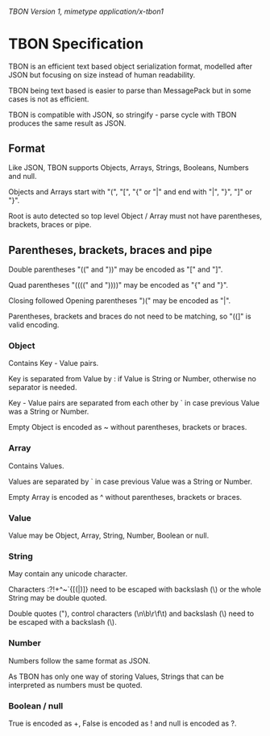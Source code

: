 ###### TBON Version 1, mimetype application/x-tbon1
# TBON Specification
TBON is an efficient text based object serialization format, modelled after JSON but focusing on size instead of human readability.

TBON being text based is easier to parse than MessagePack but in some cases is not as efficient.

TBON is compatible with JSON, so stringify - parse cycle with TBON produces the same result as JSON.


## Format
Like JSON, TBON supports Objects, Arrays, Strings, Booleans, Numbers and null.

Objects and Arrays start with "(", "[", "{" or "|" and end with "|", "}", "]" or "}".

Root is auto detected so top level Object / Array must not have parentheses, brackets, braces or pipe.


## Parentheses, brackets, braces and pipe
Double parentheses "((" and "))" may be encoded as "[" and "]".

Quad parentheses "((((" and "))))" may be encoded as "{" and "}".

Closing followed Opening parentheses ")(" may be encoded as "|".

Parentheses, brackets and braces do not need to be matching, so "((]" is valid encoding.


### Object
Contains Key - Value pairs.

Key is separated from Value by : if Value is String or Number, otherwise no separator is needed.

Key - Value pairs are separated from each other by \` in case previous Value was a String or Number.

Empty Object is encoded as ~ without parentheses, brackets or braces.


### Array
Contains Values.

Values are separated by \` in case previous Value was a String or Number.

Empty Array is encoded as ^ without parentheses, brackets or braces.


### Value
Value may be Object, Array, String, Number, Boolean or null.


### String
May contain any unicode character.

Characters :?!+^~\`{[(|)]} need to be escaped with backslash (\\) or the whole String may be double quoted.

Double quotes ("), control characters (\\n\\b\\r\\f\\t) and backslash (\\) need to be escaped with a backslash (\\).


### Number
Numbers follow the same format as JSON.

As TBON has only one way of storing Values, Strings that can be interpreted as numbers must be quoted.


### Boolean / null
True is encoded as +, False is encoded as ! and null is encoded as ?.

